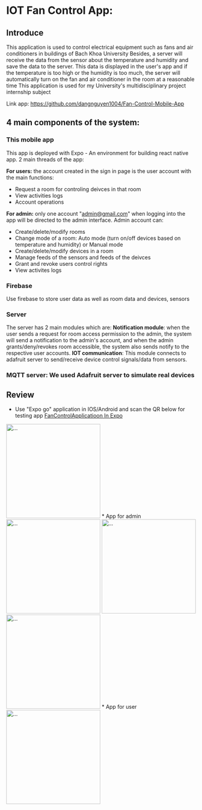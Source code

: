 # IOT Fan Control App:
## Introduce
This application is used to control electrical equipment such as fans and air conditioners in buildings of Bach Khoa University
Besides, a server will receive the data from the sensor about the temperature and humidity and save the data to the server. This data is displayed in the user's app and if the temperature is too high or the humidity is too much, the server will automatically turn on the fan and air conditioner in the room at a reasonable time
This application is used for my University's multidisciplinary project internship subject

Link app: https://github.com/dangnguyen1004/Fan-Control-Mobile-App

## 4 main components of the system:
### This mobile app
This app is deployed with Expo - An environment for building react native app. 
2 main threads of the app:

**For users:** the account created in the sign in page is the user account with the main functions:
* Request a room for controling deivces in that room
* View activities logs
* Account operations

**For admin:** only one account "admin@gmail.com" when logging into the app will be directed to the admin interface. Admin account can:
* Create/delete/modify rooms
* Change mode of a room: Auto mode (turn on/off devices based on temperature and humidity) or Manual mode
* Create/delete/modify devices in a room
* Manage feeds of the sensors and feeds of the deivces
* Grant and revoke users control rights
* View activites logs

### Firebase 
Use firebase to store user data as well as room data and devices, sensors

### Server
The server has 2 main modules which are:
**Notification module**: when the user sends a request for room access permission to the admin, the system will send a notification to the admin's account, and when the admin grants/deny/revokes room accessible, the system also sends notify to the respective user accounts.
**IOT communication**: This module connects to adafruit server to send/receive device control signals/data from sensors.

### MQTT server: We used Adafruit server to simulate real devices

## Review
* Use "Expo go" application in IOS/Android and scan the QR below for testing app
[FanControlApplicatioon In Expo](https://expo.io/@nguyen_dang/FanControl)
<img src="https://user-images.githubusercontent.com/67234142/124096208-92e5bd00-da84-11eb-94c5-e38a3be70933.png" alt="..." width="250" />
* App for admin
<img src="https://user-images.githubusercontent.com/67234142/124093595-3386ad80-da82-11eb-8978-ebe1ef7326f4.jpg" alt="..." width="250" />
<img src="https://user-images.githubusercontent.com/67234142/124093621-397c8e80-da82-11eb-9229-6623836ef7f6.jpg" alt="..." width="250" />
<img src="https://user-images.githubusercontent.com/67234142/124093628-3bdee880-da82-11eb-9ce3-6f33e3100c13.jpg" alt="..." width="250" />
* App for user
<img src="https://user-images.githubusercontent.com/67234142/124093640-3ed9d900-da82-11eb-9170-456c9ded84ac.jpg" alt="..." width="250" />

